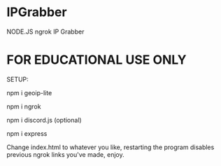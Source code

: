 # IPGrabber
NODE.JS ngrok IP Grabber

# FOR EDUCATIONAL USE ONLY
SETUP:

npm i geoip-lite

npm i ngrok 

npm i discord.js (optional)

npm i express


Change index.html to whatever you like, restarting the program disables previous ngrok links you've made, enjoy.
